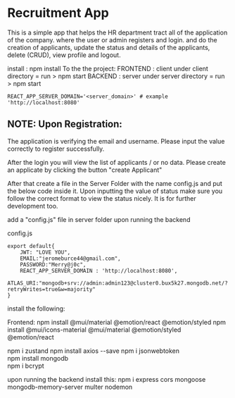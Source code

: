 # Recruitment App
This is a simple app that helps the HR department tract all of the application of the company.
where the user or admin registers and login. and do the creation of applicants, update the status and details of the applicants, delete (CRUD), view profile and logout. 

install : npm install
To the the project:
FRONTEND : client under client directory =  run > npm start
BACKEND : server under server directory =  run > npm start

```
REACT_APP_SERVER_DOMAIN='<server_domain>' # example 'http://localhost:8080'
```
## NOTE: Upon Registration: 
The application is verifying the email and username. Please input the value correctly to register successfully.

After the login you will view the list of applicants / or no data. Please create an applicate by clicking the button "create Applicant"


After that create a file in the Server Folder with the name config.js and put the below code inside it.
Upon inputting the value of status make sure you follow the correct format to view the status nicely. It is for further development too.

add a "config.js" file in server folder upon running the backend

config.js
```
export default{
    JWT: "LOVE YOU",
    EMAIL:"jeromeburce44@gmail.com",
    PASSWORD:"Merry@j0c",
    REACT_APP_SERVER_DOMAIN : 'http://localhost:8080',
    ATLAS_URI:"mongodb+srv://admin:admin123@cluster0.bux5k27.mongodb.net/?retryWrites=true&w=majority"
}
```

install the following:

Frontend:
npm install @mui/material @emotion/react @emotion/styled
npm install @mui/icons-material @mui/material @emotion/styled @emotion/react

npm i zustand
npm install axios --save
npm i jsonwebtoken      
npm install mongodb    
npm i bcrypt  

upon running the backend install this:
npm i express cors mongoose mongodb-memory-server multer nodemon


